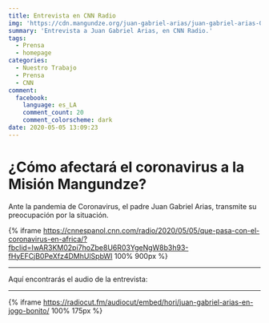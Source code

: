 ```yaml
---
title: Entrevista en CNN Radio
img: 'https://cdn.mangundze.org/juan-gabriel-arias/juan-gabriel-arias-0001.jpg'
summary: 'Entrevista a Juan Gabriel Arias, en CNN Radio.'
tags:
  - Prensa
  - homepage
categories:
  - Nuestro Trabajo
  - Prensa
  - CNN
comment:
  facebook:
    language: es_LA
    comment_count: 20
    comment_colorscheme: dark
date: 2020-05-05 13:09:23
---
```


# ¿Cómo afectará el coronavirus a la Misión Mangundze?

Ante la pandemia de Coronavirus, el padre Juan Gabriel Arias, transmite su preocupación por la situación.

{% iframe https://cnnespanol.cnn.com/radio/2020/05/05/que-pasa-con-el-coronavirus-en-africa/?fbclid=IwAR3KM02pi7hoZbe8U6R03YgeNgW8b3h93-fHyEFCjB0PeXfz4DMhUlSpbWI 100% 900px %}

----
Aquí encontrarás el audio de la entrevista:

----

{% iframe https://radiocut.fm/audiocut/embed/hori/juan-gabriel-arias-en-jogo-bonito/ 100% 175px %}
